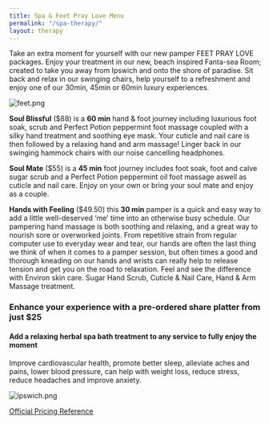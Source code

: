 ```yaml
---
title: Spa & Feet Pray Love Menu
permalink: "/spa-therapy/"
layout: therapy
---
```


Take an extra moment for yourself with our new pamper FEET PRAY LOVE packages. Enjoy your treatment in our new, beach inspired Fanta-sea Room; created to take you away from Ipswich and onto the shore of paradise. Sit back and relax in our swinging chairs, help yourself to a refreshment and enjoy one of our 30min, 45min or 60min luxury experiences.

![feet.png](/uploads/feet.png)

**Soul Blissful** ($88) is a **60 min** hand & foot journey including luxurious foot soak, scrub and Perfect Potion peppermint foot massage coupled with a silky hand treatment and soothing eye mask. Your cuticle and nail care is then followed by a relaxing hand and arm massage! Linger back in our swinging hammock chairs with our noise cancelling headphones. 

**Soul Mate** ($55)  is a **45 min** foot journey includes foot soak, foot and calve sugar scrub and a Perfect Potion peppermint oil foot massage aswell as cuticle and nail care. Enjoy on your own or bring your soul mate and enjoy as a couple. 

**Hands with Feeling** ($49.50) this **30 min** pamper is a quick and easy way to add a little well-deserved ‘me’ time into an otherwise busy schedule. Our pampering hand massage is both soothing and relaxing, and a great way to nourish sore or overworked joints. From repetitive strain from regular computer use to everyday wear and tear, our hands are often the last thing we think of when it comes to a pamper session, but often times a good and thorough kneading on our hands and wrists can really help to release tension and get you on the road to relaxation. Feel and see the difference with Environ skin care. Sugar Hand Scrub, Cuticle & Nail Care, Hand & Arm Massage treatment.

### Enhance your experience with a pre-ordered share platter from just $25

<script src="https://widgets.mindbodyonline.com/javascripts/healcode.js" type="text/javascript"></script>

<healcode-widget data-type="appointments" data-widget-partner="object" data-widget-id="1f3850248a4" data-widget-version="0" ></healcode-widget>


#### Add a relaxing herbal spa bath treatment to any service to fully enjoy the moment
Improve cardiovascular health, promote better sleep, alleviate aches and pains, lower  blood pressure, can help with weight loss, reduce stress, reduce headaches and improve anxiety.

![ipswich.png](/uploads/ipswich.png)

<div class='container bg-light my-4 p-4'>
<healcode-widget data-type="appointments" data-widget-partner="object" data-widget-id="1f3696348a4" data-widget-version="0"></healcode-widget>
</div>

<a href="/pricing-reference/">Official Pricing Reference</a>